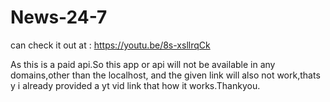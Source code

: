 # News-24-7


can check it out at : https://youtu.be/8s-xsllrqCk

As this is a paid api.So this app or api will not be available in any domains,other than the localhost, and the given link will also not work,thats y i already provided a yt vid link that how it works.Thankyou. 
